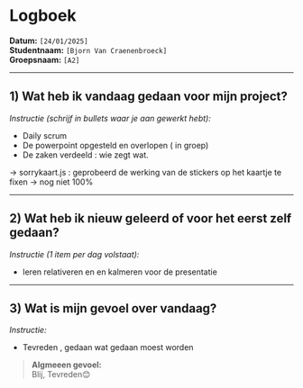 # Logboek

**Datum:** `[24/01/2025]`  
**Studentnaam:** `[Bjorn Van Craenenbroeck]`  
**Groepsnaam:** `[A2]`

---

## 1) Wat heb ik vandaag gedaan voor mijn project?

*Instructie (schrijf in bullets waar je aan gewerkt hebt):*  
- Daily scrum
- De powerpoint opgesteld en overlopen ( in groep)
- De zaken verdeeld : wie zegt wat.
 
-> sorrykaart.js : geprobeerd de werking van de stickers op het kaartje te fixen -> nog niet 100%



---
## 2) Wat heb ik nieuw geleerd of voor het eerst zelf gedaan?

*Instructie (1 item per dag volstaat):*  
- leren relativeren en en kalmeren  voor de presentatie

---

## 3) Wat is mijn gevoel over vandaag?

*Instructie:*  
- Tevreden , gedaan wat gedaan moest worden


> **Algmeeen gevoel:**  
 Blij, Tevreden😊


